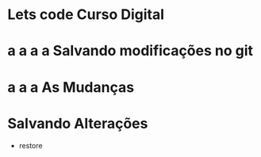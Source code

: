 # Lets code Curso Digital


# a a a a Salvando modificações no git

# a a a As Mudanças

# Salvando Alterações 
* restore
